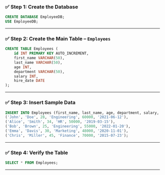 ### ✅ Step 1: Create the Database
```sql
CREATE DATABASE EmployeeDB;
USE EmployeeDB;
```
---
### ✅ Step 2: Create the Main Table – `Employees`

```sql
CREATE TABLE Employees (
	id INT PRIMARY KEY AUTO_INCREMENT,
	first_name VARCHAR(50),
	last_name VARCHAR(50),
	age INT,
	department VARCHAR(50),
	salary INT,
	hire_date DATE
);
```
----
### ✅ Step 3: Insert Sample Data
```sql 
INSERT INTO Employees (first_name, last_name, age, department, salary, hire_date) VALUES
('John', 'Doe', 28, 'Engineering', 60000, '2021-06-12'),
('Alice', 'Smith', 34, 'HR', 50000, '2019-03-15'),
('Bob', 'Brown', 25, 'Engineering', 55000, '2022-01-20'),
('Emma', 'Davis', 30, 'Marketing', 48000, '2020-11-01'),
('Chris', 'Miller', 45, 'Finance', 70000, '2015-07-23');
```
---
### ✅ Step 4: Verify the Table
```sql
SELECT * FROM Employees;
```
---
